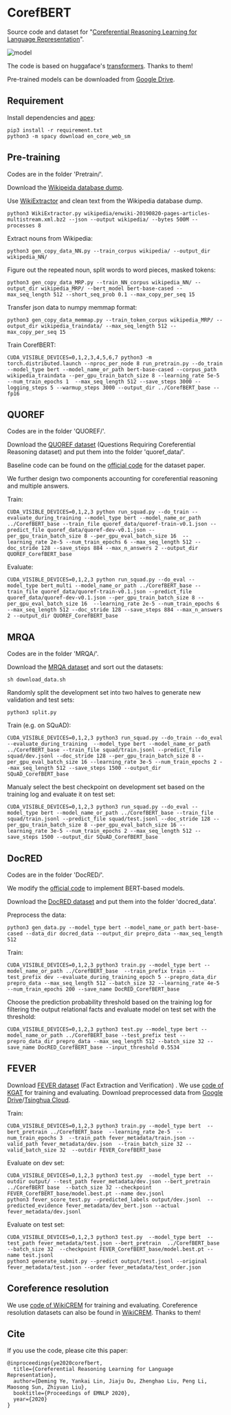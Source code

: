 # CorefBERT

Source code and dataset for "[Coreferential Reasoning Learning for Language Representation](https://arxiv.org/abs/2004.06870)".

![model](https://github.com/thunlp/CorefBERT/blob/master/model.jpg)


The code is based on huggaface's [transformers](https://github.com/huggingface/transformers). Thanks to them!

Pre-trained models can be downloaded from [Google Drive](https://drive.google.com/drive/folders/19SxYoDeKZg4Ho_FIrDYpcifCtpsl5u3K?usp=sharing).

## Requirement
Install dependencies and [apex](https://github.com/NVIDIA/apex):
```
pip3 install -r requirement.txt
python3 -m spacy download en_core_web_sm
```


## Pre-training

Codes are in the folder 'Pretrain/'.

Download the [Wikipeida database dump](https://dumps.wikimedia.org/enwiki).

Use [WikiExtractor](https://github.com/attardi/wikiextractor) and clean text from the Wikipedia database dump.
```
python3 WikiExtractor.py wikipedia/enwiki-20190820-pages-articles-multistream.xml.bz2 --json --output wikipedia/ --bytes 500M --processes 8
```

Extract nouns from Wikipedia:
```
python3 gen_copy_data_NN.py --train_corpus wikipedia/ --output_dir wikipedia_NN/
```

Figure out the repeated noun, split words to word pieces, masked tokens:
```
python3 gen_copy_data_MRP.py --train_NN_corpus wikipedia_NN/ --output_dir wikipedia_MRP/ --bert_model bert-base-cased --max_seq_length 512 --short_seq_prob 0.1 --max_copy_per_seq 15 
```

Transfer json data to numpy memmap format:
```
python3 gen_copy_data_memmap.py --train_token_corpus wikipedia_MRP/ --output_dir wikipedia_traindata/ --max_seq_length 512 --max_copy_per_seq 15 
```


Train CorefBERT:
```
CUDA_VISIBLE_DEVICES=0,1,2,3,4,5,6,7 python3 -m torch.distributed.launch --nproc_per_node 8 run_pretrain.py --do_train --model_type bert --model_name_or_path bert-base-cased --corpus_path wikipedia_traindata --per_gpu_train_batch_size 8 --learning_rate 5e-5 --num_train_epochs 1  --max_seq_length 512 --save_steps 3000 --logging_steps 5 --warmup_steps 3000 --output_dir ../CorefBERT_base --fp16
```

## QUOREF

Codes are in the folder 'QUOREF/'.


Download the [QUOREF dataset](https://leaderboard.allenai.org/quoref/submissions/get-started) (Questions Requiring Coreferential Reasoning dataset) and put them into the folder 'quoref_data/'.

Baseline code can be found on the [official code](https://github.com/allenai/quoref-leaderboard-example)  for the dataset paper.


We further design two components accounting for coreferential reasoning and multiple answers.

Train:
```
CUDA_VISIBLE_DEVICES=0,1,2,3 python run_squad.py --do_train --evaluate_during_training --model_type bert --model_name_or_path ../CorefBERT_base --train_file quoref_data/quoref-train-v0.1.json --predict_file quoref_data/quoref-dev-v0.1.json --per_gpu_train_batch_size 8 --per_gpu_eval_batch_size 16  --learning_rate 2e-5 --num_train_epochs 6 --max_seq_length 512 --doc_stride 128 --save_steps 884 --max_n_answers 2 --output_dir QUOREF_CorefBERT_base
```

Evaluate:
```
CUDA_VISIBLE_DEVICES=0,1,2,3 python run_squad.py --do_eval --model_type bert_multi --model_name_or_path ../CorefBERT_base --train_file quoref_data/quoref-train-v0.1.json --predict_file quoref_data/quoref-dev-v0.1.json --per_gpu_train_batch_size 8 --per_gpu_eval_batch_size 16  --learning_rate 2e-5 --num_train_epochs 6 --max_seq_length 512 --doc_stride 128 --save_steps 884 --max_n_answers 2 --output_dir QUOREF_CorefBERT_base
```

## MRQA

Codes are in the folder 'MRQA/'.


Download the [MRQA dataset](https://github.com/mrqa/MRQA-Shared-Task-2019) and sort out the datasets:
```
sh download_data.sh
```

Randomly split the development set into two halves to generate new validation and test sets:
```
python3 split.py
```

Train (e.g. on SQuAD):
```
CUDA_VISIBLE_DEVICES=0,1,2,3 python3 run_squad.py --do_train --do_eval --evaluate_during_training  --model_type bert --model_name_or_path ../CorefBERT_base --train_file squad/train.jsonl --predict_file squad/dev.jsonl --doc_stride 128 --per_gpu_train_batch_size 8 --per_gpu_eval_batch_size 16 --learning_rate 3e-5 --num_train_epochs 2 --max_seq_length 512 --save_steps 1500 --output_dir SQuAD_CorefBERT_base
```

Manualy select the best checkpoint on development set based on the training log and evaluate it on test set:
```
CUDA_VISIBLE_DEVICES=0,1,2,3 python3 run_squad.py --do_eval --model_type bert --model_name_or_path ../CorefBERT_base --train_file squad/train.jsonl --predict_file squad/test.jsonl --doc_stride 128 --per_gpu_train_batch_size 8 --per_gpu_eval_batch_size 16 --learning_rate 3e-5 --num_train_epochs 2 --max_seq_length 512 --save_steps 1500 --output_dir SQuAD_CorefBERT_base
```

## DocRED

Codes are in the folder 'DocRED/'.

We modify the [official code](https://github.com/thunlp/DocRED) to implement BERT-based models.

Download the [DocRED dataset](https://github.com/thunlp/DocRED/tree/master/data) and put them into the folder 'docred_data'.

Preprocess the data:
```
python3 gen_data.py --model_type bert --model_name_or_path bert-base-cased --data_dir docred_data --output_dir prepro_data --max_seq_length 512
```

Train:
```
CUDA_VISIBLE_DEVICES=0,1,2,3 python3 train.py --model_type bert --model_name_or_path ../CorefBERT_base  --train_prefix train --test_prefix dev --evaluate_during_training_epoch 5 --prepro_data_dir prepro_data --max_seq_length 512 --batch_size 32 --learning_rate 4e-5 --num_train_epochs 200 --save_name DocRED_CorefBERT_base
```

Choose the prediction probability threshold based on the training log for filtering the output relational facts and evaluate model on test set with the threshold:
```
CUDA_VISIBLE_DEVICES=0,1,2,3 python3 test.py --model_type bert --model_name_or_path ../CorefBERT_base --test_prefix test --prepro_data_dir prepro_data --max_seq_length 512 --batch_size 32 --save_name DocRED_CorefBERT_base --input_threshold 0.5534
```

## FEVER

Download [FEVER dataset](https://competitions.codalab.org/competitions/18814#learn_the_details-overview) (Fact Extraction and Verification) . We use [code of KGAT](https://github.com/thunlp/KernelGAT) for training and evaluating. Download preprocessed data from [Google Drive](https://drive.google.com/drive/folders/12-0VIoev0PzU4K-IUeWUaVNAlf0ESWZ3?usp=sharing)/[Tsinghua Cloud](https://cloud.tsinghua.edu.cn/d/9ad5c476906041ae9bf7).

Train:
```
CUDA_VISIBLE_DEVICES=0,1,2,3 python3 train.py --model_type bert  --bert_pretrain ../CorefBERT_base  --learning_rate 2e-5  --num_train_epochs 3  --train_path fever_metadata/train.json --valid_path fever_metadata/dev.json  --train_batch_size 32 --valid_batch_size 32  --outdir FEVER_CorefBERT_base
```


Evaluate on dev set:
```
CUDA_VISIBLE_DEVICES=0,1,2,3 python3 test.py  --model_type bert  --outdir output/ --test_path fever_metadata/dev.json --bert_pretrain  ../CorefBERT_base  --batch_size 32 --checkpoint FEVER_CorefBERT_base/model.best.pt --name dev.jsonl
python3 fever_score_test.py --predicted_labels output/dev.jsonl  --predicted_evidence fever_metadata/dev_bert.json --actual fever_metadata/dev.jsonl
```
Evaluate on test set:
```
CUDA_VISIBLE_DEVICES=0,1,2,3 python3 test.py  --model_type bert  --test_path fever_metadata/test.json --bert_pretrain  ../CorefBERT_base --batch_size 32  --checkpoint FEVER_CorefBERT_base/model.best.pt --name test.jsonl 
python3 generate_submit.py --predict output/test.jsonl --original fever_metadata/test.json --order fever_metadata/test_order.json
```


## Coreference resolution

We use [code of WikiCREM](https://github.com/vid-koci/bert-commonsense) for training and evaluating. Coreference resolution datasets can also be found in [WikiCREM](https://github.com/lsvid-koci/bert-commonsense). Thanks to them!



## Cite

If you use the code, please cite this paper:

```
@inproceedings{ye2020corefbert,
  title={Coreferential Reasoning Learning for Language Representation},
  author={Deming Ye, Yankai Lin, Jiaju Du, Zhenghao Liu, Peng Li, Maosong Sun, Zhiyuan Liu},
  booktitle={Proceedings of EMNLP 2020},
  year={2020}
}
```
